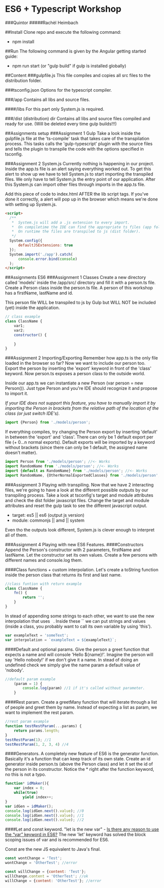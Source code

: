# ES6 + Typescript Workshop
###Quintor
#####Rachèl Heimbach

##Install
Clone repo and execute the following command:
- npm install

##Run
The following command is given by the Angular getting started guide:
- npm run start (or "gulp build" if gulp is installed globally)

##Content
###gulpfile.js
This file compiles and copies all src files to the distribution folder.

###tsconfig.json
Options for the typescript compiler.

###/app
Contains all libs and source files.

####/libs
For this part only System.js is required.

###/dist (distribution) dir
Contains all libs and source files compiled and ready for use. (Will be deleted every time gulp builds!!!)

##Assignments setup
###Assignment 1 Gulp
Take a look inside the gulpfile.js file at the 'ts-compile' task that takes care of the transpilation process.
This tasks calls the 'gulp-typescript' plugin with the source files and tells the plugin to transpile
the code with the options specified in tsconfig.

###Assignment 2 System.js
Currently nothing is happening in our project. Inside the app.ts file is an alert saying everything worked out.
To get this alert to show up we have to tell System.js to start importing the transpiled files. We only have to
tell System.js the entry point of our application. After this System.js can import other files through imports in
the app.ts file.

Add this piece of code to index.html AFTER the lib script tags. If you've done it correctly, a alert will pop up in the
browser which means we're done with setting up System.js.
```html
<script>
  /**
   *  System.js will add a .js extension to every import.
   *  On compiletime the IDE can find the appropriate ts files (app folder).
   *  On runtime the files are transpiled to js (dist folder).
   */
  System.config({
      defaultJSExtensions: true
  });
  System.import('./app').catch(
      console.error.bind(console)
  );
</script>
```


##Assignments ES6
###Assignment 1 Classes
Create a new directory called 'models' inside the /app/src/ directory and fill it with a person.ts file.
Create a Person class inside the person.ts file. A person of this workshop has a firstName, lastName and id.

This person file WILL be transpiled to js by Gulp but WILL NOT be included (yet) inside the application.

```javascript
// class example
class ClassName {
    var1;
    var2;
    constructor() {
    
    }
}
```

###Assignment 2 Importing/Exporting
Remember how app.ts is the only file loaded in the browser so far? Now we want to include our person too.
Export the person by inserting the 'export' keyword in front of the 'class' keyword. Now person.ts exposes 
a person class to the outside world.

Inside our app.ts we can instantiate a new Person (var person = new Person()). Just type Person and you're IDE should recognize it and 
propose to import it. 

_If your IDE does not support this feature, you have to manually import it by importing the Person in brackets 
from the relative path of the location of the class (or just switch IDE's)._
```javascript
import {Person} from './models/person';
```

If everything compiles, try changing the Person export by inserting 'default' in between the 'export' and 'class'.
There can only be 1 default export per file (+ 0...n normal exports). Default exports will be imported by a keyword
without brackets (since there can only be 1 default, the assigned name doesn't matter).
```javascript
import Person from './models/person'; //<- Works
import RandomName from './models/person'; //<- Works
import {default as RandomName} from './models/person'; //<- Works
import RandomName, {OtherNormalExportedClasses} from './models/person'; //<- Works (if others are exported obviously)
```

###Assignment 3 Playing with transpiling.
Now that we have 2 interacting files, we're going to have a look at the different possible outputs by our transpiling 
process. Take a look at tsconfig's target and module attributes and check the dist folder javascript files. 
Change the target and module attributes and reset the gulp task to see the different javascript output.
- target: es5 || es6 (output js version)
- module: commonjs || amd || system 

Even tho the outputs look different, System.js is clever enough to interpret all of them.

###Assignment 4 Playing with new ES6 Features.
####Constructors
Append the Person's constructor with 2 parameters, firstName and lastName.
Let the constructor set its own values. Create a few persons with different names and console.log them.

####Class functions + custom interpolation.
Let's create a toString function inside the person class that returns its first and last name.
```javascript
//class funtion with return example
class ClassName {
    fn() {
        return '';
    }
}
```

In stead of appending some strings to each other, we want to use the new interpolation that uses ` `.
Inside these `` we can put strings and values (inside a class, you probably want to call its own variable by using 'this').

```javascript
var exampleText = 'someText';
var interpolation = `exampleText = ${exampleText}`;
```

####Default and optional params.
Give the person a greet function that expects a name and will console 'Hello ${name}!'.
Imagine the person will say 'Hello nobody!' if we don't give it a name.
In stead of doing an undefined check we simply give the name param a default value of 'nobody'.
```javascript
//default param example
    (param = 1) {
        console.log(param) //1 if it's called without parameter.
    }
```

####Rest param.
Create a greetMany function that will iterate through a list of people and greet them by name.
Instead of expecting a list as param, we want to implement the rest param.

```javascript
//rest param example
function testRestParam(...params) {
    return params.length;
}
testRestParam(1); //1
testRestParam(1, 2, 3, 4) //4
```

####Generators.
A completely new feature of ES6 is the generator function. Basically it's a function that can keep track of its own 
state. Create an id generator inside person.ts (above the Person class) and let it set the id of the person in its constructor.
Notice the * right after the function keyword, no this is not a typo.
```javascript
function* idMaker(){
    var index = 0;
    while(true)
        yield index++;
}
var idGen = idMaker();
console.log(idGen.next().value); //0
console.log(idGen.next().value); //1
console.log(idGen.next().value); //2
```

####Let and const keyword.
"let is the new var" - [Is there any reason to use the “var” keyword in ES6?](http://programmers.stackexchange.com/questions/274342/is-there-any-reason-to-use-the-var-keyword-in-es6) 
The new 'let' keyword has solved the block scoping issues of var and is recommended for ES6.

Const are the new JS equivalent to Java's final.
```javascript
const wontChange = 'Test';
wontChange = 'OtherTest'; //error

const willChange = {content: 'Test'};
willChange.content = 'OtherTest'; //ok
willChange = {content: 'OtherTest'}; //error
```